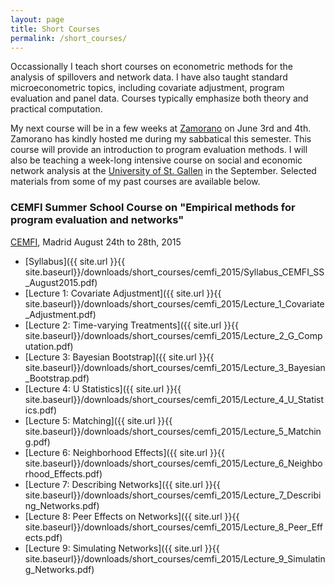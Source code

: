 ```yaml
---
layout: page
title: Short Courses
permalink: /short_courses/
---
```

Occassionally I teach short courses on econometric methods for the analysis of spillovers and network data. I have also taught standard microeconometric topics, including covariate adjustment, program evaluation and panel data. Courses typically emphasize both theory and practical computation.

My next course will be in a few weeks at [Zamorano](https://www.zamorano.edu/) on June 3rd and 4th. Zamorano has kindly hosted me during my sabbatical this semester. This course will provide an introduction to program evaluation methods. I will also be teaching a week-long intensive course on social and economic network analysis at the [University of St. Gallen](http://www.unisg.ch/) in the September. Selected materials from some of my past courses are available below.

### CEMFI Summer School Course on "Empirical methods for program evaluation and networks"
[CEMFI](http://www.cemfi.es/), Madrid August 24th to 28th, 2015

* [Syllabus]({{ site.url }}{{ site.baseurl}}/downloads/short_courses/cemfi_2015/Syllabus_CEMFI_SS_August2015.pdf)
* [Lecture 1: Covariate Adjustment]({{ site.url }}{{ site.baseurl}}/downloads/short_courses/cemfi_2015/Lecture_1_Covariate_Adjustment.pdf)
* [Lecture 2: Time-varying Treatments]({{ site.url }}{{ site.baseurl}}/downloads/short_courses/cemfi_2015/Lecture_2_G_Computation.pdf)
* [Lecture 3: Bayesian Bootstrap]({{ site.url }}{{ site.baseurl}}/downloads/short_courses/cemfi_2015/Lecture_3_Bayesian_Bootstrap.pdf)
* [Lecture 4: U Statistics]({{ site.url }}{{ site.baseurl}}/downloads/short_courses/cemfi_2015/Lecture_4_U_Statistics.pdf)
* [Lecture 5: Matching]({{ site.url }}{{ site.baseurl}}/downloads/short_courses/cemfi_2015/Lecture_5_Matching.pdf)
* [Lecture 6: Neighborhood Effects]({{ site.url }}{{ site.baseurl}}/downloads/short_courses/cemfi_2015/Lecture_6_Neighborhood_Effects.pdf)
* [Lecture 7: Describing Networks]({{ site.url }}{{ site.baseurl}}/downloads/short_courses/cemfi_2015/Lecture_7_Describing_Networks.pdf)
* [Lecture 8: Peer Effects on Networks]({{ site.url }}{{ site.baseurl}}/downloads/short_courses/cemfi_2015/Lecture_8_Peer_Effects.pdf)
* [Lecture 9: Simulating Networks]({{ site.url }}{{ site.baseurl}}/downloads/short_courses/cemfi_2015/Lecture_9_Simulating_Networks.pdf)


